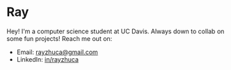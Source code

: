 # Ray

Hey! I'm a computer science student at UC Davis. Always down to collab on some fun projects! Reach me out on:
- Email: [rayzhuca@gmail.com](mailto:rayzhuca@gmail.com)
- LinkedIn: [in/rayzhuca](https://www.linkedin.com/in/rayzhuca/)

